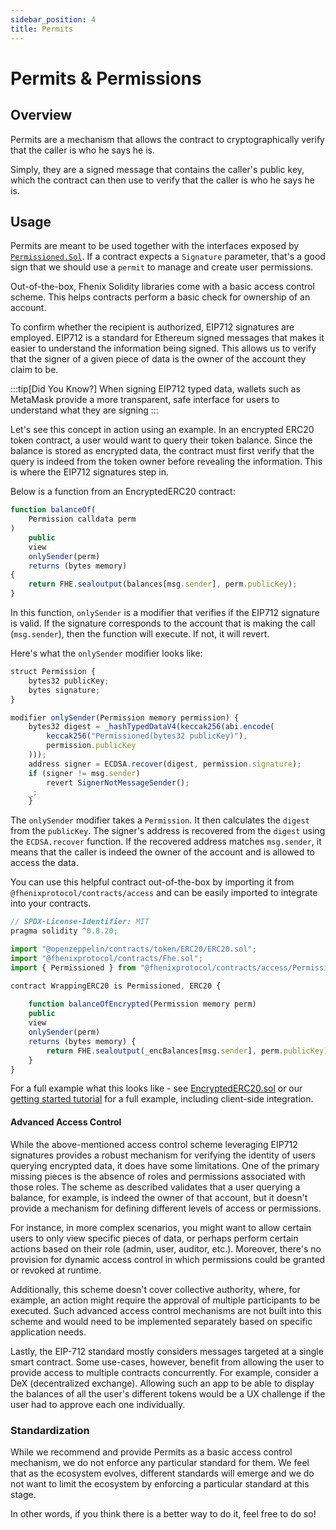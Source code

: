 ```yaml
---
sidebar_position: 4
title: Permits
---
```



# Permits & Permissions

## Overview

Permits are a mechanism that allows the contract to cryptographically verify that the caller is who he says he is.

Simply, they are a signed message that contains the caller's public key, which the contract can then use to verify that the caller is who he says he is.

## Usage

Permits are meant to be used together with the interfaces exposed by [`Permissioned.Sol`](../Solidity%20API/Permissioned). If a contract expects a `Signature`
parameter, that's a good sign that we should use a `permit` to manage and create user permissions.


Out-of-the-box, Fhenix Solidity libraries come with a basic access control scheme. This helps contracts perform a basic check for ownership of an account.

To confirm whether the recipient is authorized, EIP712 signatures are employed. EIP712 is a standard for Ethereum signed messages that makes it easier to understand the information being signed. This allows us to verify that the signer of a given piece of data is the owner of the account they claim to be.

:::tip[Did You Know?]
When signing EIP712 typed data, wallets such as MetaMask provide a more transparent, safe interface for users to understand what they are signing
:::

Let's see this concept in action using an example. In an encrypted ERC20 token contract, a user would want to query their token balance. Since the balance is stored as encrypted data, the contract must first verify that the query is indeed from the token owner before revealing the information. This is where the EIP712 signatures step in.

Below is a function from an EncryptedERC20 contract:

```javascript
function balanceOf(
    Permission calldata perm
)
    public
    view
    onlySender(perm)
    returns (bytes memory)
{
    return FHE.sealoutput(balances[msg.sender], perm.publicKey);
}
```

In this function, `onlySender` is a modifier that verifies if the EIP712 signature is valid. If the signature corresponds to the account that is making the call (`msg.sender`), then the function will execute. If not, it will revert.

Here's what the `onlySender` modifier looks like:

```javascript
struct Permission {
    bytes32 publicKey;
    bytes signature;
}

modifier onlySender(Permission memory permission) {
    bytes32 digest = _hashTypedDataV4(keccak256(abi.encode(
        keccak256("Permissioned(bytes32 publicKey)"),
        permission.publicKey
    )));
    address signer = ECDSA.recover(digest, permission.signature);
    if (signer != msg.sender)
        revert SignerNotMessageSender();
    _;
    }
```

The `onlySender` modifier takes a `Permission`. It then calculates the `digest` from the `publicKey`. The signer's address is recovered from the `digest` using the `ECDSA.recover` function. If the recovered address matches `msg.sender`, it means that the caller is indeed the owner of the account and is allowed to access the data.

You can use this helpful contract out-of-the-box by importing it from `@fhenixprotocol/contracts/access` and can be easily imported to integrate into your contracts.

```javascript
// SPDX-License-Identifier: MIT
pragma solidity ^0.8.20;

import "@openzeppelin/contracts/token/ERC20/ERC20.sol";
import "@fhenixprotocol/contracts/Fhe.sol";
import { Permissioned } from "@fhenixprotocol/contracts/access/Permissioned.sol";

contract WrappingERC20 is Permissioned, ERC20 {
    
    function balanceOfEncrypted(Permission memory perm) 
    public 
    view  
    onlySender(perm)
    returns (bytes memory) {
        return FHE.sealoutput(_encBalances[msg.sender], perm.publicKey);
    }
}
```

For a full example what this looks like - see [EncryptedERC20.sol](https://github.com/FhenixProtocol/contracts-playground/blob/main/contracts/FHERC20.sol) or our [getting started tutorial](../Tutorials/Basic/intro.md) for a full example, including client-side integration.

#### Advanced Access Control

While the above-mentioned access control scheme leveraging EIP712 signatures provides a robust mechanism for verifying the identity of users querying encrypted data, it does have some limitations. One of the primary missing pieces is the absence of roles and permissions associated with those roles. The scheme as described validates that a user querying a balance, for example, is indeed the owner of that account, but it doesn't provide a mechanism for defining different levels of access or permissions.

For instance, in more complex scenarios, you might want to allow certain users to only view specific pieces of data, or perhaps perform certain actions based on their role (admin, user, auditor, etc.). Moreover, there's no provision for dynamic access control in which permissions could be granted or revoked at runtime.

Additionally, this scheme doesn't cover collective authority, where, for example, an action might require the approval of multiple participants to be executed. Such advanced access control mechanisms are not built into this scheme and would need to be implemented separately based on specific application needs.

Lastly, the EIP-712 standard mostly considers messages targeted at a single smart contract. Some use-cases, however, benefit from allowing the user to provide access to multiple contracts concurrently. For example, consider a DeX (decentralized exchange). Allowing such an app to be able to display the balances of all the user's different tokens would be a UX challenge if the user had to approve each one individually.  &#x20;

### Standardization

While we recommend and provide Permits as a basic access control mechanism, we do not enforce any particular standard for them.
We feel that as the ecosystem evolves, different standards will emerge and we do not want to limit the ecosystem by enforcing a particular standard at this stage.

In other words, if you think there is a better way to do it, feel free to do so!
